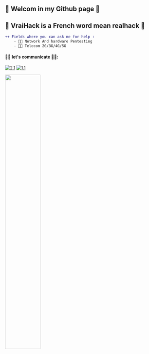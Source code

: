 ## 🎄 Welcom in my Github page 🎄
## 🎄 VraiHack is a French word mean realhack 🎄
```diff
++ Fields where you can ask me for help :
    - 🐱‍💻 Network And hardware Pentesting
    - 🐱‍💻 Telecom 2G/3G/4G/5G
```
#### 👨‍💻 let's communicate 👨‍💻: 
<!-- Actual text -->
[![2.1]][2]  [![1.1]][1]
<!-- Icons -->
[1.1]: https://img.shields.io/badge/Instagram-E4405F?style=for-the-badge&logo=instagram&logoColor=white
[2.1]: https://img.shields.io/badge/LinkedIn-0077B5?style=for-the-badge&logo=linkedin&logoColor=white
<!-- Links to your social media accounts -->
[1]: https://www.instagram.com/vraihack/
[2]: https://www.linkedin.com/in/hassan-profile/
</div> <img src="https://github-readme-streak-stats.herokuapp.com/?user=VraiHack&theme=dark" width="48%" >



